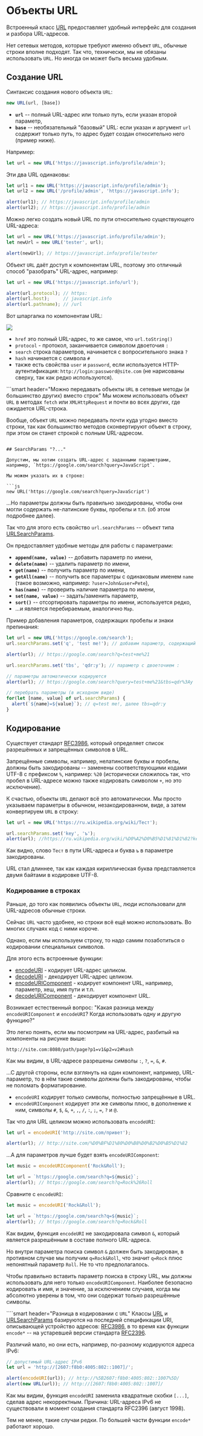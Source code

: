 
# Объекты URL

Встроенный класс [URL](https://url.spec.whatwg.org/#api) предоставляет удобный интерфейс для создания и разбора URL-адресов.

Нет сетевых методов, которые требуют именно объект `URL`, обычные строки вполне подходят. Так что, технически, мы не обязаны использовать `URL`. Но иногда он может быть весьма удобным.

## Создание URL

Синтаксис создания нового объекта `URL`:

```js
new URL(url, [base])
```

- **`url`** -- полный URL-адрес или только путь, если указан второй параметр,
- **`base`** -- необязательный "базовый" URL: если указан и аргумент `url` содержит только путь, то адрес будет создан относительно него (пример ниже).

Например:

```js
let url = new URL('https://javascript.info/profile/admin');
```

Эти два URL одинаковы:

```js run
let url1 = new URL('https://javascript.info/profile/admin');
let url2 = new URL('/profile/admin', 'https://javascript.info');

alert(url1); // https://javascript.info/profile/admin
alert(url2); // https://javascript.info/profile/admin
```

Можно легко создать новый URL по пути относительно существующего URL-адреса:

```js run
let url = new URL('https://javascript.info/profile/admin');
let newUrl = new URL('tester', url);

alert(newUrl); // https://javascript.info/profile/tester
```

Объект `URL` даёт доступ к компонентам URL, поэтому это отличный способ "разобрать" URL-адрес, например:

```js run
let url = new URL('https://javascript.info/url');

alert(url.protocol); // https:
alert(url.host);     // javascript.info
alert(url.pathname); // /url
```

Вот шпаргалка по компонентам URL:

![](url-object.svg)

- `href` это полный URL-адрес, то же самое, что `url.toString()`
- `protocol` - протокол, заканчивается символом двоеточия `:`
- `search` строка параметров, начинается с вопросительного знака `?`
- `hash` начинается с символа `#`
- также есть свойства `user` и `password`, если используется HTTP-аутентификация: `http://login:password@site.com` (не нарисованы сверху, так как редко используются).

```smart header="Можно передавать объекты `URL` в сетевые методы (и большинство других) вместо строк"
Мы можем использовать объект `URL` в методах `fetch` или `XMLHttpRequest` и почти во всех других, где ожидается URL-строка.

Вообще, объект `URL` можно передавать почти куда угодно вместо строки, так как большинство методов сконвертируют объект в строку, при этом он станет строкой с полным URL-адресом.
```

## SearchParams "?..."

Допустим, мы хотим создать URL-адрес с заданными параметрами, например, `https://google.com/search?query=JavaScript`.

Мы можем указать их в строке:

```js
new URL('https://google.com/search?query=JavaScript')
```

...Но параметры должны быть правильно закодированы, чтобы они могли содержать не-латинские буквы, пробелы и т.п. (об этом подробнее далее).

Так что для этого есть свойство `url.searchParams` -- объект типа [URLSearchParams](https://url.spec.whatwg.org/#urlsearchparams).

Он предоставляет удобные методы для работы с параметрами:

- **`append(name, value)`** -- добавить параметр по имени,
- **`delete(name)`** -- удалить параметр по имени,
- **`get(name)`** -- получить параметр по имени,
- **`getAll(name)`** -- получить все параметры с одинаковым именем `name` (такое возможно, например: `?user=John&user=Pete`),
- **`has(name)`** -- проверить наличие параметра по имени,
- **`set(name, value)`** -- задать/заменить параметр,
- **`sort()`** -- отсортировать параметры по имени, используется редко,
- ...и является перебираемым, аналогично `Map`.

Пример добавления параметров, содержащих пробелы и знаки препинания:

```js run
let url = new URL('https://google.com/search');
url.searchParams.set('q', 'test me!'); // добавим параметр, содержащий пробел и !

alert(url); // https://google.com/search?q=test+me%21

url.searchParams.set('tbs', 'qdr:y'); // параметр с двоеточием :

// параметры автоматически кодируются
alert(url); // https://google.com/search?query=test+me%21&tbs=qdr%3Ay

// перебрать параметры (в исходном виде)
for(let [name, value] of url.searchParams) {
  alert(`${name}=${value}`); // q=test me!, далее tbs=qdr:y
}
```

## Кодирование

Существует стандарт [RFC3986](https://tools.ietf.org/html/rfc3986), который определяет список разрешённых и запрещённых символов в URL.

Запрещённые символы, например, нелатинские буквы и пробелы, должны быть закодированы -- заменены соответствующими кодами UTF-8 с префиксом `%`, например: `%20` (исторически сложилось так, что пробел в URL-адресе можно также кодировать символом `+`, но это исключение).

К счастью, объекты `URL` делают всё это автоматически. Мы просто указываем параметры в обычном, незакодированном, виде, а затем конвертируем `URL` в строку:

```js run
let url = new URL('https://ru.wikipedia.org/wiki/Тест');

url.searchParams.set('key', 'ъ');
alert(url); //https://ru.wikipedia.org/wiki/%D0%A2%D0%B5%D1%81%D1%82?key=%D1%8A
```

Как видно, слово `Тест` в пути URL-адреса и буква `ъ` в параметре закодированы.

URL стал длиннее, так как каждая кириллическая буква представляется двумя байтами в кодировке UTF-8.

### Кодирование в строках

Раньше, до того как появились объекты `URL`, люди использовали для URL-адресов обычные строки.

Сейчас `URL` часто удобнее, но строки всё ещё можно использовать. Во многих случаях код с ними короче.

Однако, если мы используем строку, то надо самим позаботиться о кодировании специальных символов.

Для этого есть встроенные функции:

- [encodeURI](https://developer.mozilla.org/en-US/docs/Web/JavaScript/Reference/Global_Objects/encodeURI) - кодирует URL-адрес целиком.
- [decodeURI](https://developer.mozilla.org/en-US/docs/Web/JavaScript/Reference/Global_Objects/decodeURI) - декодирует URL-адрес целиком.
- [encodeURIComponent](https://developer.mozilla.org/en-US/docs/Web/JavaScript/Reference/Global_Objects/encodeURIComponent) - кодирует компонент URL, например, параметр, хеш, имя пути и т.п.
- [decodeURIComponent](https://developer.mozilla.org/en-US/docs/Web/JavaScript/Reference/Global_Objects/decodeURIComponent) - декодирует компонент URL.

Возникает естественный вопрос: "Какая разница между `encodeURIComponent` и `encodeURI`? Когда использовать одну и другую функцию?"

Это легко понять, если мы посмотрим на URL-адрес, разбитый на компоненты на рисунке выше:

```
http://site.com:8080/path/page?p1=v1&p2=v2#hash
```

Как мы видим, в URL-адресе разрешены символы `:`, `?`, `=`, `&`, `#`.

...С другой стороны, если взглянуть на один компонент, например, URL-параметр, то в нём такие символы должны быть закодированы, чтобы не поломать форматирование.

- `encodeURI` кодирует только символы, полностью запрещённые в URL.
- `encodeURIComponent` кодирует эти же символы плюс, в дополнение к ним, символы  `#`, `$`, `&`, `+`, `,`, `/`, `:`, `;`, `=`, `?` и `@`.

Так что для URL целиком можно использовать `encodeURI`:

```js run
let url = encodeURI('http://site.com/привет');

alert(url); // http://site.com/%D0%BF%D1%80%D0%B8%D0%B2%D0%B5%D1%82
```

...А для параметров лучше будет взять `encodeURIComponent`:

```js run
let music = encodeURIComponent('Rock&Roll');

let url = `https://google.com/search?q=${music}`;
alert(url); // https://google.com/search?q=Rock%26Roll
```

Сравните с `encodeURI`:

```js run
let music = encodeURI('Rock&Roll');

let url = `https://google.com/search?q=${music}`;
alert(url); // https://google.com/search?q=Rock&Roll
```

Как видим, функция `encodeURI` не закодировала символ `&`, который является разрешённым в составе полного URL-адреса.

Но внутри параметра поиска символ `&` должен быть закодирован, в противном случае мы получим `q=Rock&Roll`, что значит `q=Rock` плюс непонятный параметр `Roll`. Не то что предполагалось.

Чтобы правильно вставить параметр поиска в строку URL, мы должны использовать для него только `encodeURIComponent`. Наиболее безопасно кодировать и имя, и значение, за исключением случаев, когда мы абсолютно уверены в том, что они содержат только разрешённые символы.

````smart header="Разница в кодировании с `URL`"
Классы [URL](https://url.spec.whatwg.org/#url-class) и [URLSearchParams](https://url.spec.whatwg.org/#interface-urlsearchparams) базируются на последней спецификации URI, описывающей устройство адресов: [RFC3986](https://tools.ietf.org/html/rfc3986), в то время как функции `encode*` -- на устаревшей версии стандарта [RFC2396](https://www.ietf.org/rfc/rfc2396.txt).

Различий мало, но они есть, например, по-разному кодируются адреса IPv6:

```js run
// допустимый URL-адрес IPv6
let url = 'http://[2607:f8b0:4005:802::1007]/';

alert(encodeURI(url)); // http://%5B2607:f8b0:4005:802::1007%5D/
alert(new URL(url)); // http://[2607:f8b0:4005:802::1007]/
```

Как мы видим, функция `encodeURI` заменила квадратные скобки `[...]`, сделав адрес некорректным. Причина: URL-адреса IPv6 не существовали в момент создания стандарта RFC2396 (август 1998).

Тем не менее, такие случаи редки. По большей части функции `encode*` работают хорошо.
````
